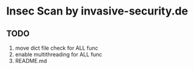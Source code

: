 # Insec Scan by invasive-security.de

## TODO
1. move dict file check for ALL func
2. enable multithreading for ALL func
3. README.md